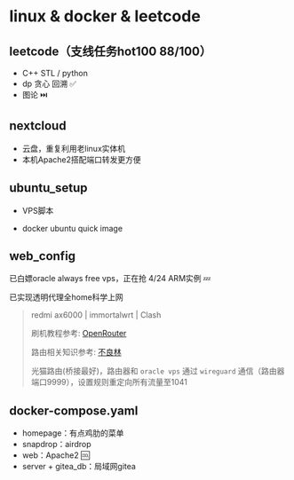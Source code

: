 # linux & docker & leetcode

## leetcode（支线任务hot100 88/100）

- C++ STL / python
- dp 贪心 回溯 ✅ 
- 图论 ⏭️

## nextcloud

- 云盘，重复利用老linux实体机
- 本机Apache2搭配端口转发更方便

## ubuntu_setup

- VPS脚本

- docker ubuntu quick image

## web_config

已白嫖oracle always free vps，正在抢 4/24 ARM实例 💤

已实现透明代理全home科学上网

> redmi ax6000 | immortalwrt | Clash
> 
> 刷机教程参考: [OpenRouter](https://www.youtube.com/watch?v=KH318DzR7lA)
>
> 路由相关知识参考: [不良林](https://www.youtube.com/watch?v=JfSJmPFiL_s)
>
> 光猫路由(桥接最好)，路由器和 `oracle vps` 通过 `wireguard` 通信（路由器端口9999），设置规则重定向所有流量至1041

## docker-compose.yaml
- homepage：有点鸡肋的菜单
- snapdrop：airdrop
- web：Apache2 🆒
- server + gitea_db：局域网gitea


